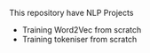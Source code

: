 This repository have NLP Projects

- Training Word2Vec from scratch
- Training tokeniser from scratch
